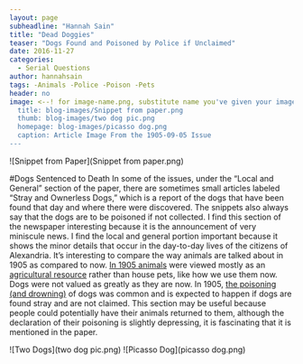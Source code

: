 ```yaml
---
layout: page
subheadline: "Hannah Sain"
title: "Dead Doggies"
teaser: "Dogs Found and Poisoned by Police if Unclaimed"
date: 2016-11-27
categories:
  - Serial Questions
author: hannahsain
tags: -Animals -Police -Poison -Pets
header: no
image: <--! for image-name.png, substitute name you've given your image file -->
  title: blog-images/Snippet from paper.png
  thumb: blog-images/two dog pic.png
  homepage: blog-images/picasso dog.png
  caption: Article Image From the 1905-09-05 Issue
---
```

![Snippet from Paper](Snippet from paper.png)

#Dogs Sentenced to Death
In some of the issues, under the “Local and General” section of the paper, there are sometimes small articles labeled “Stray and Ownerless Dogs,” which is a report of the dogs that have been found that day and where there were discovered. The snippets also always say that the dogs are to be poisoned if not collected. I find this section of the newspaper interesting because it is the announcement of very miniscule news. I find the local and general portion important because it shows the minor details that occur in the day-to-day lives of the citizens of Alexandria. It’s interesting to compare the way animals are talked about in 1905 as compared to now. [In 1905 animals](http://www.americanhumane.org/about-us/history/) were viewed mostly as an [agricultural resource](https://books.google.com/books?id=kn9xAAAAIAAJ&pg=PA214&lpg=PA214&dq=treatment+of+animals+in+1905&source=bl&ots=bOPeHYezYT&sig=Ew1RbTvDBxKcu8IgZF0b9YwgfZ4&hl=en&sa=X&ved=0ahUKEwi8v7TIl8rQAhUBEGMKHc73A4gQ6AEIJzAC#v=onepage&q=treatment%20of%20animals%20in%201905&f=false) rather than house pets, like how we use them now. Dogs were not valued as greatly as they are now. In 1905, [the poisoning (and drowning)](https://books.google.com/books?id=2189AQAAMAAJ&pg=PA609&lpg=PA609&dq=why+were+dogs+poisoned+by+police+1905&source=bl&ots=f2oUZReMBt&sig=zgJ_Y7hHagKLWJyaSBzxSvfPVZA&hl=en&sa=X&ved=0ahUKEwiDvPzgmcrQAhVCqFQKHQQJAQ8Q6AEINDAE#v=onepage&q=poisoned%20dogs&f=false) of dogs was common and is expected to happen if dogs are found stray and are not claimed. This section may be useful because people could potentially have their animals returned to them, although the declaration of their poisoning is slightly depressing, it is fascinating that it is mentioned in the paper.

![Two Dogs](two dog pic.png)    ![Picasso Dog](picasso dog.png)
